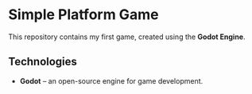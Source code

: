 # **Simple Platform Game**  

This repository contains my first game, created using the **Godot Engine**.  

## **Technologies**  

- **Godot** – an open-source engine for game development.  
